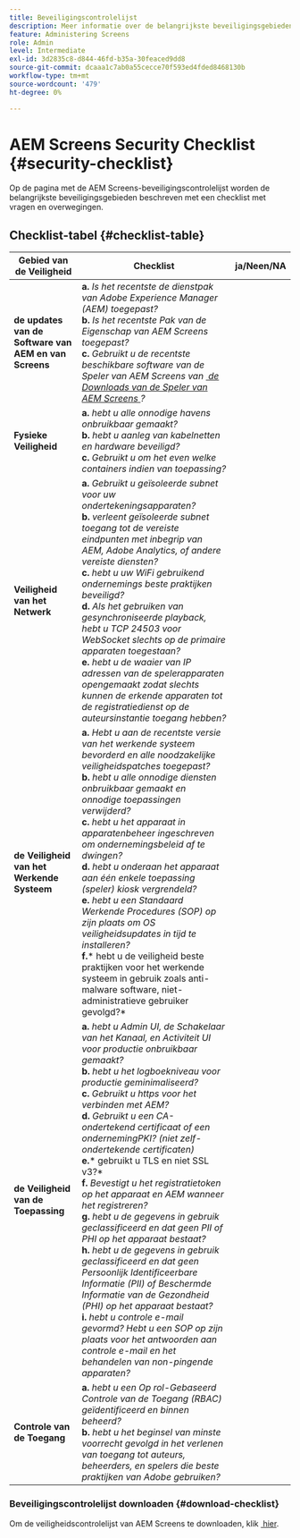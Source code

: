 ```yaml
---
title: Beveiligingscontrolelijst
description: Meer informatie over de belangrijkste beveiligingsgebieden van AEM Screens met een checklist met vragen en overwegingen.
feature: Administering Screens
role: Admin
level: Intermediate
exl-id: 3d2835c8-d844-46fd-b35a-30feaced9dd8
source-git-commit: dcaaa1c7ab0a55cecce70f593ed4fded8468130b
workflow-type: tm+mt
source-wordcount: '479'
ht-degree: 0%

---
```


# AEM Screens Security Checklist {#security-checklist}

Op de pagina met de AEM Screens-beveiligingscontrolelijst worden de belangrijkste beveiligingsgebieden beschreven met een checklist met vragen en overwegingen.

## Checklist-tabel {#checklist-table}

| **Gebied van de Veiligheid** | **Checklist** | **ja/Neen/NA** |
|---|---|---|
| **de updates van de Software van AEM en van Screens** | **a.** *Is het recentste de dienstpak van Adobe Experience Manager (AEM) toegepast?* <br>**b.** *Is het recentste Pak van de Eigenschap van AEM Screens toegepast?* <br>**c.** *Gebruikt u de recentste beschikbare software van de Speler van AEM Screens van [&#x200B; de Downloads van de Speler van AEM Screens &#x200B;](https://download.macromedia.com/screens/)?* |
| **Fysieke Veiligheid** | **a.** *hebt u alle onnodige havens onbruikbaar gemaakt?* <br>**b.** *hebt u aanleg van kabelnetten en hardware beveiligd?* <br>**c.** *Gebruikt u om het even welke containers indien van toepassing?* |
| **Veiligheid van het Netwerk** | **a.** *Gebruikt u geïsoleerde subnet voor uw ondertekeningsapparaten?* <br>**b.** *verleent geïsoleerde subnet toegang tot de vereiste eindpunten met inbegrip van AEM, Adobe Analytics, of andere vereiste diensten?* <br>**c.** *hebt u uw WiFi gebruikend ondernemings beste praktijken beveiligd?* <br>**d.** *Als het gebruiken van gesynchroniseerde playback, hebt u TCP 24503 voor WebSocket slechts op de primaire apparaten toegestaan?* <br>**e.** *hebt u de waaier van IP adressen van de spelerapparaten opengemaakt zodat slechts kunnen de erkende apparaten tot de registratiedienst op de auteursinstantie toegang hebben?* |
| **de Veiligheid van het Werkende Systeem** | **a.** *Hebt u aan de recentste versie van het werkende systeem bevorderd en alle noodzakelijke veiligheidspatches toegepast?* <br>**b.** *hebt u alle onnodige diensten onbruikbaar gemaakt en onnodige toepassingen verwijderd?* <br>**c.** *hebt u het apparaat in apparatenbeheer ingeschreven om ondernemingsbeleid af te dwingen?* <br>**d.** *hebt u onderaan het apparaat aan één enkele toepassing (speler) kiosk vergrendeld?* <br>**e.** *hebt u een Standaard Werkende Procedures (SOP) op zijn plaats om OS veiligheidsupdates in tijd te installeren?*<br>**f.*** hebt u de veiligheid beste praktijken voor het werkende systeem in gebruik zoals anti-malware software, niet-administratieve gebruiker gevolgd?* |
| **de Veiligheid van de Toepassing** | **a.** *hebt u Admin UI, de Schakelaar van het Kanaal, en Activiteit UI voor productie onbruikbaar gemaakt?* <br>**b.** *hebt u het logboekniveau voor productie geminimaliseerd?* <br>**c.** *Gebruikt u https voor het verbinden met AEM?* <br>**d.** *Gebruikt u een CA-ondertekend certificaat of een ondernemingPKI? (niet zelf-ondertekende certificaten)*<br>**e.*** gebruikt u TLS en niet SSL v3?*<br>**f.** *Bevestigt u het registratietoken op het apparaat en AEM wanneer het registreren?*<br> **g.** *hebt u de gegevens in gebruik geclassificeerd en dat geen PII of PHI op het apparaat bestaat?*<br> **h.** *hebt u de gegevens in gebruik geclassificeerd en dat geen Persoonlijk Identificeerbare Informatie (PII) of Beschermde Informatie van de Gezondheid (PHI) op het apparaat bestaat?*<br> **i.** *hebt u controle e-mail gevormd? Hebt u een SOP op zijn plaats voor het antwoorden aan controle e-mail en het behandelen van non-pingende apparaten?* |
| **Controle van de Toegang** | **a.** *hebt u een Op rol-Gebaseerd Controle van de Toegang (RBAC) geïdentificeerd en binnen beheerd?* <br>**b.** *hebt u het beginsel van minste voorrecht gevolgd in het verlenen van toegang tot auteurs, beheerders, en spelers die beste praktijken van Adobe gebruiken?* |

### Beveiligingscontrolelijst downloaden {#download-checklist}

Om de veiligheidscontrolelijst van AEM Screens te downloaden, klik [&#x200B; hier &#x200B;](/help/user-guide/assets/AEMScreens-SecurityChecklist.pdf).
